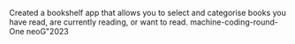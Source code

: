 Created a bookshelf app that allows you to select and categorise books you have read, are currently reading, or want to read. 
machine-coding-round-One neoG"2023

